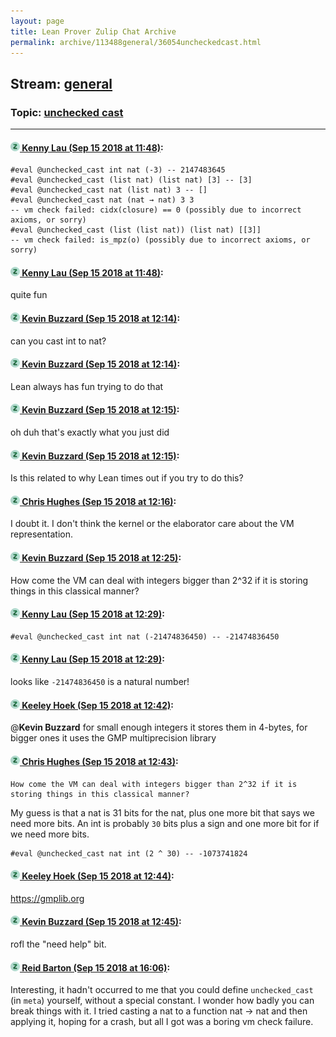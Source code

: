 ```yaml
---
layout: page
title: Lean Prover Zulip Chat Archive 
permalink: archive/113488general/36054uncheckedcast.html
---
```


## Stream: [general](index.html)
### Topic: [unchecked cast](36054uncheckedcast.html)

---

#### [![Click to go to Zulip](../../assets/img/zulip2.png) Kenny Lau (Sep 15 2018 at 11:48)](https://leanprover.zulipchat.com/#narrow/stream/113488-general/topic/unchecked%20cast/near/134005017):
```lean
#eval @unchecked_cast int nat (-3) -- 2147483645
#eval @unchecked_cast (list nat) (list nat) [3] -- [3]
#eval @unchecked_cast nat (list nat) 3 -- []
#eval @unchecked_cast nat (nat → nat) 3 3
-- vm check failed: cidx(closure) == 0 (possibly due to incorrect axioms, or sorry)
#eval @unchecked_cast (list (list nat)) (list nat) [[3]]
-- vm check failed: is_mpz(o) (possibly due to incorrect axioms, or sorry)
```

#### [![Click to go to Zulip](../../assets/img/zulip2.png) Kenny Lau (Sep 15 2018 at 11:48)](https://leanprover.zulipchat.com/#narrow/stream/113488-general/topic/unchecked%20cast/near/134005054):
quite fun

#### [![Click to go to Zulip](../../assets/img/zulip2.png) Kevin Buzzard (Sep 15 2018 at 12:14)](https://leanprover.zulipchat.com/#narrow/stream/113488-general/topic/unchecked%20cast/near/134005957):
can you cast int to nat?

#### [![Click to go to Zulip](../../assets/img/zulip2.png) Kevin Buzzard (Sep 15 2018 at 12:14)](https://leanprover.zulipchat.com/#narrow/stream/113488-general/topic/unchecked%20cast/near/134005964):
Lean always has fun trying to do that

#### [![Click to go to Zulip](../../assets/img/zulip2.png) Kevin Buzzard (Sep 15 2018 at 12:15)](https://leanprover.zulipchat.com/#narrow/stream/113488-general/topic/unchecked%20cast/near/134005972):
oh duh that's exactly what you just did

#### [![Click to go to Zulip](../../assets/img/zulip2.png) Kevin Buzzard (Sep 15 2018 at 12:15)](https://leanprover.zulipchat.com/#narrow/stream/113488-general/topic/unchecked%20cast/near/134005990):
Is this related to why Lean times out if you try to do this?

#### [![Click to go to Zulip](../../assets/img/zulip2.png) Chris Hughes (Sep 15 2018 at 12:16)](https://leanprover.zulipchat.com/#narrow/stream/113488-general/topic/unchecked%20cast/near/134006063):
I doubt it. I don't think the kernel or the elaborator care about the VM representation.

#### [![Click to go to Zulip](../../assets/img/zulip2.png) Kevin Buzzard (Sep 15 2018 at 12:25)](https://leanprover.zulipchat.com/#narrow/stream/113488-general/topic/unchecked%20cast/near/134006455):
How come the VM can deal with integers bigger than 2^32 if it is storing things in this classical manner?

#### [![Click to go to Zulip](../../assets/img/zulip2.png) Kenny Lau (Sep 15 2018 at 12:29)](https://leanprover.zulipchat.com/#narrow/stream/113488-general/topic/unchecked%20cast/near/134006602):
```lean
#eval @unchecked_cast int nat (-21474836450) -- -21474836450
```

#### [![Click to go to Zulip](../../assets/img/zulip2.png) Kenny Lau (Sep 15 2018 at 12:29)](https://leanprover.zulipchat.com/#narrow/stream/113488-general/topic/unchecked%20cast/near/134006604):
looks like `-21474836450` is a natural number!

#### [![Click to go to Zulip](../../assets/img/zulip2.png) Keeley Hoek (Sep 15 2018 at 12:42)](https://leanprover.zulipchat.com/#narrow/stream/113488-general/topic/unchecked%20cast/near/134007206):
@**Kevin Buzzard** for small enough integers it stores them in 4-bytes, for bigger ones it uses the GMP multiprecision library

#### [![Click to go to Zulip](../../assets/img/zulip2.png) Chris Hughes (Sep 15 2018 at 12:43)](https://leanprover.zulipchat.com/#narrow/stream/113488-general/topic/unchecked%20cast/near/134007226):
```quote
How come the VM can deal with integers bigger than 2^32 if it is storing things in this classical manner?
```
My guess is that a nat is 31 bits for the nat, plus one more bit that says we need more bits. An int is probably `30` bits plus a sign and one more bit for if we need more bits.
```lean
#eval @unchecked_cast nat int (2 ^ 30) -- -1073741824
```

#### [![Click to go to Zulip](../../assets/img/zulip2.png) Keeley Hoek (Sep 15 2018 at 12:44)](https://leanprover.zulipchat.com/#narrow/stream/113488-general/topic/unchecked%20cast/near/134007280):
https://gmplib.org

#### [![Click to go to Zulip](../../assets/img/zulip2.png) Kevin Buzzard (Sep 15 2018 at 12:45)](https://leanprover.zulipchat.com/#narrow/stream/113488-general/topic/unchecked%20cast/near/134007294):
rofl the "need help" bit.

#### [![Click to go to Zulip](../../assets/img/zulip2.png) Reid Barton (Sep 15 2018 at 16:06)](https://leanprover.zulipchat.com/#narrow/stream/113488-general/topic/unchecked%20cast/near/134013568):
Interesting, it hadn't occurred to me that you could define `unchecked_cast` (in `meta`) yourself, without a special constant.
I wonder how badly you can break things with it. I tried casting a nat to a function nat -> nat and then applying it, hoping for a crash, but all I got was a boring vm check failure.

